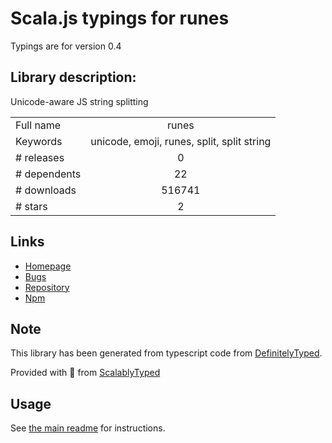 
# Scala.js typings for runes

Typings are for version 0.4

## Library description:
Unicode-aware JS string splitting

|                    |                 |
| ------------------ | :-------------: |
| Full name          | runes |
| Keywords           | unicode, emoji, runes, split, split string |
| # releases         | 0 |
| # dependents       | 22 |
| # downloads        | 516741 |
| # stars            | 2 |

## Links
- [Homepage](https://github.com/dotcypress/runes#readme)
- [Bugs](https://github.com/dotcypress/runes/issues)
- [Repository](https://github.com/dotcypress/runes)
- [Npm](https://www.npmjs.com/package/runes)
    


## Note
This library has been generated from typescript code from [DefinitelyTyped](https://definitelytyped.org).

Provided with :purple_heart: from [ScalablyTyped](https://github.com/oyvindberg/ScalablyTyped)

## Usage
See [the main readme](../../readme.md) for instructions.



